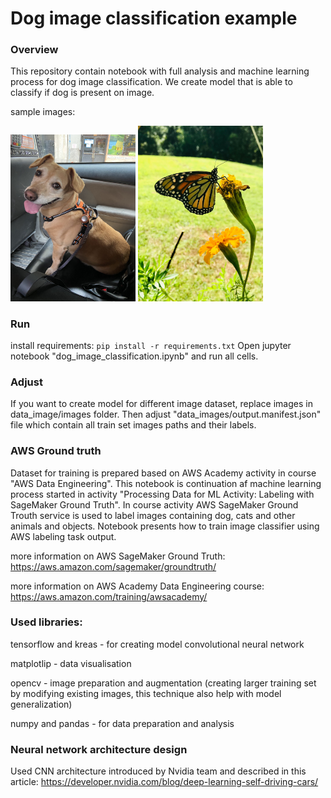 # Dog image classification example

### Overview
This repository contain notebook with full analysis and machine learning process for dog image classification.
We create model that is able to classify if dog is present on image.

sample images:

<img width="200" src="data_image/images/IMG_0614.jpg" />
<img width="200" src="data_image/images/IMG_0616.jpg" />

### Run
install requirements:
`pip install -r requirements.txt`
Open jupyter notebook "dog_image_classification.ipynb" and run all cells.

### Adjust
If you want to create model  for different image dataset, replace images in data_image/images folder.
Then adjust "data_images/output.manifest.json" file which contain all train set images paths and their labels.

### AWS Ground truth
Dataset for training is prepared based on AWS Academy activity in course "AWS Data Engineering".
This notebook is continuation af machine learning process started in activity "Processing Data for ML Activity: Labeling with SageMaker Ground Truth".
In course activity AWS SageMaker Ground Trouth service is used to label images containing dog, cats and other animals and objects.
Notebook presents how to train image classifier using AWS labeling task output.

more information on AWS SageMaker Ground Truth: https://aws.amazon.com/sagemaker/groundtruth/

more information on AWS Academy Data Engineering course: https://aws.amazon.com/training/awsacademy/

### Used libraries:
tensorflow and kreas - for creating model convolutional neural network 

matplotlip - data visualisation

opencv - image preparation and augmentation (creating larger training set by modifying existing images, this technique also help with model generalization)

numpy and pandas - for data preparation and analysis

### Neural network architecture design
Used CNN architecture introduced by Nvidia team and described in this article:
https://developer.nvidia.com/blog/deep-learning-self-driving-cars/


